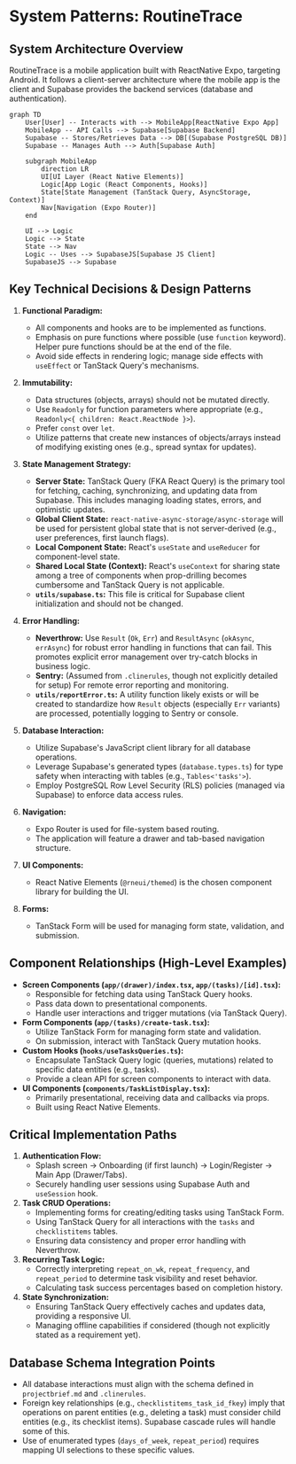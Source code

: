 # System Patterns: RoutineTrace

## System Architecture Overview

RoutineTrace is a mobile application built with ReactNative Expo, targeting Android. It follows a client-server architecture where the mobile app is the client and Supabase provides the backend services (database and authentication).

```mermaid
graph TD
    User[User] -- Interacts with --> MobileApp[ReactNative Expo App]
    MobileApp -- API Calls --> Supabase[Supabase Backend]
    Supabase -- Stores/Retrieves Data --> DB[(Supabase PostgreSQL DB)]
    Supabase -- Manages Auth --> Auth[Supabase Auth]

    subgraph MobileApp
        direction LR
        UI[UI Layer (React Native Elements)]
        Logic[App Logic (React Components, Hooks)]
        State[State Management (TanStack Query, AsyncStorage, Context)]
        Nav[Navigation (Expo Router)]
    end

    UI --> Logic
    Logic --> State
    State --> Nav
    Logic -- Uses --> SupabaseJS[Supabase JS Client]
    SupabaseJS --> Supabase
```

## Key Technical Decisions & Design Patterns

1.  **Functional Paradigm:**

    - All components and hooks are to be implemented as functions.
    - Emphasis on pure functions where possible (use `function` keyword). Helper pure functions should be at the end of the file.
    - Avoid side effects in rendering logic; manage side effects with `useEffect` or TanStack Query's mechanisms.

2.  **Immutability:**

    - Data structures (objects, arrays) should not be mutated directly.
    - Use `Readonly` for function parameters where appropriate (e.g., `Readonly<{ children: React.ReactNode }>`).
    - Prefer `const` over `let`.
    - Utilize patterns that create new instances of objects/arrays instead of modifying existing ones (e.g., spread syntax for updates).

3.  **State Management Strategy:**

    - **Server State:** TanStack Query (FKA React Query) is the primary tool for fetching, caching, synchronizing, and updating data from Supabase. This includes managing loading states, errors, and optimistic updates.
    - **Global Client State:** `react-native-async-storage/async-storage` will be used for persistent global state that is not server-derived (e.g., user preferences, first launch flags).
    - **Local Component State:** React's `useState` and `useReducer` for component-level state.
    - **Shared Local State (Context):** React's `useContext` for sharing state among a tree of components when prop-drilling becomes cumbersome and TanStack Query is not applicable.
    - **`utils/supabase.ts`:** This file is critical for Supabase client initialization and should not be changed.

4.  **Error Handling:**

    - **Neverthrow:** Use `Result` (`Ok`, `Err`) and `ResultAsync` (`okAsync`, `errAsync`) for robust error handling in functions that can fail. This promotes explicit error management over try-catch blocks in business logic.
    - **Sentry:** (Assumed from `.clinerules`, though not explicitly detailed for setup) For remote error reporting and monitoring.
    - **`utils/reportError.ts`:** A utility function likely exists or will be created to standardize how `Result` objects (especially `Err` variants) are processed, potentially logging to Sentry or console.

5.  **Database Interaction:**

    - Utilize Supabase's JavaScript client library for all database operations.
    - Leverage Supabase's generated types (`database.types.ts`) for type safety when interacting with tables (e.g., `Tables<'tasks'>`).
    - Employ PostgreSQL Row Level Security (RLS) policies (managed via Supabase) to enforce data access rules.

6.  **Navigation:**

    - Expo Router is used for file-system based routing.
    - The application will feature a drawer and tab-based navigation structure.

7.  **UI Components:**

    - React Native Elements (`@rneui/themed`) is the chosen component library for building the UI.

8.  **Forms:**
    - TanStack Form will be used for managing form state, validation, and submission.

## Component Relationships (High-Level Examples)

- **Screen Components (`app/(drawer)/index.tsx`, `app/(tasks)/[id].tsx`):**
  - Responsible for fetching data using TanStack Query hooks.
  - Pass data down to presentational components.
  - Handle user interactions and trigger mutations (via TanStack Query).
- **Form Components (`app/(tasks)/create-task.tsx`):**
  - Utilize TanStack Form for managing form state and validation.
  - On submission, interact with TanStack Query mutation hooks.
- **Custom Hooks (`hooks/useTasksQueries.ts`):**
  - Encapsulate TanStack Query logic (queries, mutations) related to specific data entities (e.g., tasks).
  - Provide a clean API for screen components to interact with data.
- **UI Components (`components/TaskListDisplay.tsx`):**
  - Primarily presentational, receiving data and callbacks via props.
  - Built using React Native Elements.

## Critical Implementation Paths

1.  **Authentication Flow:**
    - Splash screen -> Onboarding (if first launch) -> Login/Register -> Main App (Drawer/Tabs).
    - Securely handling user sessions using Supabase Auth and `useSession` hook.
2.  **Task CRUD Operations:**
    - Implementing forms for creating/editing tasks using TanStack Form.
    - Using TanStack Query for all interactions with the `tasks` and `checklistitems` tables.
    - Ensuring data consistency and proper error handling with Neverthrow.
3.  **Recurring Task Logic:**
    - Correctly interpreting `repeat_on_wk`, `repeat_frequency`, and `repeat_period` to determine task visibility and reset behavior.
    - Calculating task success percentages based on completion history.
4.  **State Synchronization:**
    - Ensuring TanStack Query effectively caches and updates data, providing a responsive UI.
    - Managing offline capabilities if considered (though not explicitly stated as a requirement yet).

## Database Schema Integration Points

- All database interactions must align with the schema defined in `projectbrief.md` and `.clinerules`.
- Foreign key relationships (e.g., `checklistitems_task_id_fkey`) imply that operations on parent entities (e.g., deleting a task) must consider child entities (e.g., its checklist items). Supabase cascade rules will handle some of this.
- Use of enumerated types (`days_of_week`, `repeat_period`) requires mapping UI selections to these specific values.
